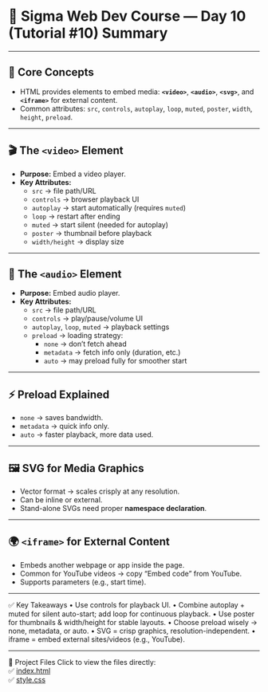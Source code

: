 # 📝 Sigma Web Dev Course — Day 10 (Tutorial #10) Summary 

---

## 🌟 Core Concepts
- HTML provides elements to embed media: **`<video>`**, **`<audio>`**, **`<svg>`**, and **`<iframe>`** for external content.  
- Common attributes: `src`, `controls`, `autoplay`, `loop`, `muted`, `poster`, `width`, `height`, `preload`.

---

## 🎬 The `<video>` Element
- **Purpose:** Embed a video player.  
- **Key Attributes:**  
  - `src` → file path/URL  
  - `controls` → browser playback UI  
  - `autoplay` → start automatically (requires `muted`)  
  - `loop` → restart after ending  
  - `muted` → start silent (needed for autoplay)  
  - `poster` → thumbnail before playback  
  - `width/height` → display size  

---

## 🎵 The `<audio>` Element
- **Purpose:** Embed audio player.  
- **Key Attributes:**  
  - `src` → file path/URL  
  - `controls` → play/pause/volume UI  
  - `autoplay`, `loop`, `muted` → playback settings  
  - `preload` → loading strategy:
    - `none` → don’t fetch ahead  
    - `metadata` → fetch info only (duration, etc.)  
    - `auto` → may preload fully for smoother start  

---

## ⚡ Preload Explained
- `none` → saves bandwidth.  
- `metadata` → quick info only.  
- `auto` → faster playback, more data used.  

---

## 🖼️ SVG for Media Graphics
- Vector format → scales crisply at any resolution.  
- Can be inline or external.  
- Stand-alone SVGs need proper **namespace declaration**.  

---

## 🌍 `<iframe>` for External Content
- Embeds another webpage or app inside the page.  
- Common for YouTube videos → copy “Embed code” from YouTube.  
- Supports parameters (e.g., start time).  

---

✅ Key Takeaways
 •	Use controls for playback UI.
 •	Combine autoplay + muted for silent auto-start; add loop for continuous playback.
 •	Use poster for thumbnails & width/height for stable layouts.
 •	Choose preload wisely → none, metadata, or auto.
 •	SVG = crisp graphics, resolution-independent.
 •	iframe = embed external sites/videos (e.g., YouTube).

---


📂 Project Files 
Click to view the files directly:  
✅ [index.html](./index.html)  
✅ [style.css](./style.css)  



